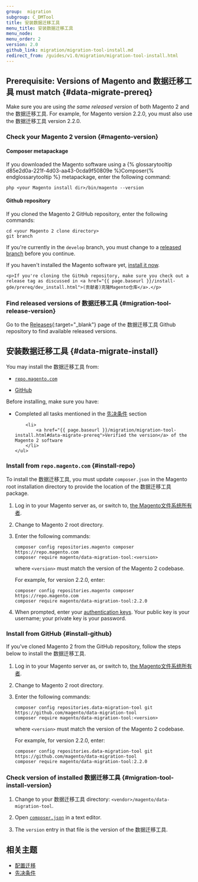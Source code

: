 ```yaml
---
group:  migration
subgroup: C_DMTool
title: 安装数据迁移工具
menu_title: 安装数据迁移工具
menu_node:
menu_order: 2
version: 2.0
github_link: migration/migration-tool-install.md
redirect_from: /guides/v1.0/migration/migration-tool-install.html
---
```


## Prerequisite: Versions of Magento and 数据迁移工具 must match {#data-migrate-prereq}

Make sure you are using *the same released version* of both Magento 2 and the 数据迁移工具. For example, for Magento version 2.2.0, you must also use the 数据迁移工具 version 2.2.0.

### Check your Magento 2 version {#magento-version}

#### Composer metapackage

If you downloaded the Magento software using a {% glossarytooltip d85e2d0a-221f-4d03-aa43-0cda9f50809e %}Composer{% endglossarytooltip %} metapackage, enter the following command:

	php <your Magento install dir>/bin/magento --version

#### Github repository

If you cloned the Magento 2 GitHub repository, enter the following commands:

	cd <your Magento 2 clone directory>
	git branch

If you're currently in the `develop` branch, you must change to a <a href="{{ page.baseurl }}/install-gde/install/cli/dev_downgrade.html">released branch</a> before you continue.

<div class="bs-callout bs-callout-tip">
	<p>If you haven't installed the Magento software yet, <a href="{{ page.baseurl }}/install-gde/bk-install-guide.html">install it now</a>.</p>

	<p>If you're cloning the GitHub repository, make sure you check out a release tag as discussed in <a href="{{ page.baseurl }}/install-gde/prereq/dev_install.html">(贡献者)克隆Magento仓库</a>.</p>
</div>

### Find released versions of 数据迁移工具 {#migration-tool-release-version}

Go to the [Releases](https://github.com/magento/data-migration-tool/releases){:target="_blank"} page of the 数据迁移工具 Github repository to find available released versions.

## 安装数据迁移工具 {#data-migrate-install}

You may install the 数据迁移工具 from:

* [`repo.magento.com`](#install-repo)

* [GitHub](#install-github)

<div class="bs-callout bs-callout-info" id="info">
  <p>Before installing, make sure you have:</p>
	<ul>
		<li>
			Completed all tasks mentioned in the <a href="{{ page.baseurl }}/migration/migration-tool-preconditions.html">先决条件</a> section
		</li>

		<li>
			<a href="{{ page.baseurl }}/migration/migration-tool-install.html#data-migrate-prereq">Verified the version</a> of the Magento 2 software
		</li>
	</ul>
</div>

### Install from `repo.magento.com` {#install-repo}

To install the 数据迁移工具, you must update `composer.json` in the Magento root installation directory to provide the location of the 数据迁移工具 package.

1.	Log in to your Magento server as, or switch to, <a href="{{ page.baseurl }}/install-gde/prereq/apache-user.html">the Magento文件系统所有者</a>.
2.	Change to Magento 2 root directory.
3.	Enter the following commands:

		composer config repositories.magento composer https://repo.magento.com
		composer require magento/data-migration-tool:<version>

	where `<version>` must match the version of the Magento 2 codebase.

	For example, for version 2.2.0, enter:

		composer config repositories.magento composer https://repo.magento.com
		composer require magento/data-migration-tool:2.2.0

4.  When prompted, enter your <a href="http://devdocs.magento.com/guides/v2.0/install-gde/prereq/connect-auth.html">authentication keys</a>. Your public key is your username; your private key is your password.

### Install from GitHub {#install-github}

If you've cloned Magento 2 from the GitHub repository, follow the steps below to install the 数据迁移工具.

1.	Log in to your Magento server as, or switch to, <a href="{{ page.baseurl }}/install-gde/prereq/apache-user.html">the Magento文件系统所有者</a>.
2.	Change to Magento 2 root directory.
3.	Enter the following commands:

		composer config repositories.data-migration-tool git https://github.com/magento/data-migration-tool
		composer require magento/data-migration-tool:<version>

	where `<version>` must match the version of the Magento 2 codebase.

	For example, for version 2.2.0, enter:

		composer config repositories.data-migration-tool git https://github.com/magento/data-migration-tool
		composer require magento/data-migration-tool:2.2.0

### Check version of installed 数据迁移工具 {#migration-tool-install-version}

1. Change to your 数据迁移工具 directory: `<vendor>/magento/data-migration-tool`.

2. Open [`composer.json`][composer-json] in a text editor.

3. The `version` entry in that file is the version of the 数据迁移工具.

## 相关主题

* <a href="{{ page.baseurl }}/migration/migration-tool-configure.html">配置迁移</a>
* <a href="{{ page.baseurl }}/migration/migration-tool-preconditions.html">先决条件</a>

[composer-json]: https://github.com/magento/data-migration-tool/blob/master/composer.json
